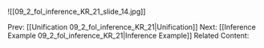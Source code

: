 ﻿

![[09_2_fol_inference_KR_21_slide_14.jpg]]


Prev: [[Unification 09_2_fol_inference_KR_21|Unification]]
Next: [[Inference Example 09_2_fol_inference_KR_21|Inference Example]]
Related Content: